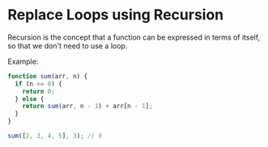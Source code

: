 # Replace Loops using Recursion

Recursion is the concept that a function can be expressed in terms of itself, so that we don't need to use a loop.

Example:

```js
function sum(arr, n) {
  if (n <= 0) {
    return 0;
  } else {
    return sum(arr, n - 1) + arr[n - 1];
  }
}

sum([2, 3, 4, 5], 3); // 9
```
